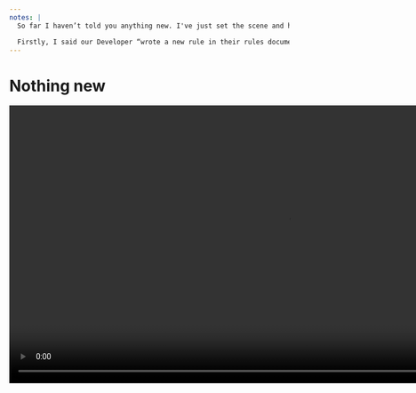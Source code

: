 ```yaml
---
notes: |
  So far I haven’t told you anything new. I've just set the scene and hopefully made sure everyone listening has a good foundational understanding of the purpose of a lint rule. But there are two examples in my little story that I suspect a lot of people listening don’t actually have embedded in their daily routines yet, and these are the two things that I said I wanted people to take away with them.

  Firstly, I said our Developer “wrote a new rule in their rules document”. Sure our example happens to be of a “rule” that I already exists and comes with every new Ember app. But what if I gave a different example? What if I gave a real example that I recently worked on with a client that I can not only guarantee that there isn’t a pre-written lint rule out there to cover this example, I will also say with some confidence that this rule won’t be that much use to anyone else.
---
```


# Nothing new

<video data-autoplay muted playsinline style="height: 500px;" src="/images/i-knew-that.webm"></video>
